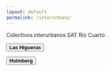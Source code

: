 ```yaml
---
layout: default
permalink: /interurbano/	
---
```


Colectivos interurbanos SAT Río Cuarto

[<button>**Las Higueras**</button>](las-higueras) 

[<button>**Holmberg**</button>](holmberg) 
